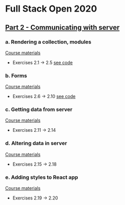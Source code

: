 # Full Stack Open 2020

## [Part 2 - Communicating with server](https://fullstackopen.com/en/part2)

### a. Rendering a collection, modules
[Course materials](https://fullstackopen.com/en/part2/rendering_a_collection_modules)

- Exercises 2.1 -> 2.5 [see code](./a%20Rendering%20a%20collection)

### b. Forms
[Course materials](https://fullstackopen.com/en/part2/forms)

- Exercises 2.6 -> 2.10 [see code](./b%20Forms)

### c. Getting data from server
[Course materials](https://fullstackopen.com/en/part2/getting_data_from_server)

- Exercises 2.11 -> 2.14

### d. Altering data in server
[Course materials](https://fullstackopen.com/en/part2/altering_data_in_server)

- Exercises 2.15 -> 2.18

### e. Adding styles to React app
[Course materials](https://fullstackopen.com/en/part2/adding_styles_to_react_app)

- Exercises 2.19 -> 2.20
